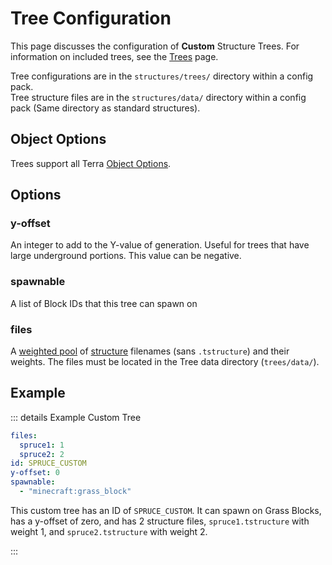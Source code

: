 # Tree Configuration

This page discusses the configuration of **Custom** Structure Trees. For information on included trees, see the
[Trees](./Terra-Tree-Types) page.

Tree configurations are in the `structures/trees/` directory within a config pack.  
Tree structure files are in the `structures/data/` directory within a config pack (Same directory as standard structures).

## Object Options

Trees support all Terra [Object Options](./Objects).

## Options

### y-offset

An integer to add to the Y-value of generation. Useful for trees that have large underground portions. This value can be
negative.

### spawnable

A list of Block IDs that this tree can spawn on

### files

A [weighted pool](./Weighted-Pools) of [structure](./Working-With-Structures) filenames (sans `.tstructure`) and their
weights. The files must be located in the Tree data directory (`trees/data/`).

## Example

::: details Example Custom Tree

```yaml
files:
  spruce1: 1
  spruce2: 2
id: SPRUCE_CUSTOM
y-offset: 0
spawnable:
  - "minecraft:grass_block"
```

This custom tree has an ID of `SPRUCE_CUSTOM`. It can spawn on Grass Blocks, has a y-offset of zero, and has 2 structure
files, `spruce1.tstructure` with weight 1, and `spruce2.tstructure` with weight 2.

:::
